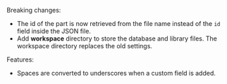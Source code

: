 Breaking changes:

- The id of the part is now retrieved from the file name instead of the `id` field inside the JSON file.
- Add **workspace** directory to store the database and library files. The workspace directory replaces the old settings.

Features:

- Spaces are converted to underscores when a custom field is added.
